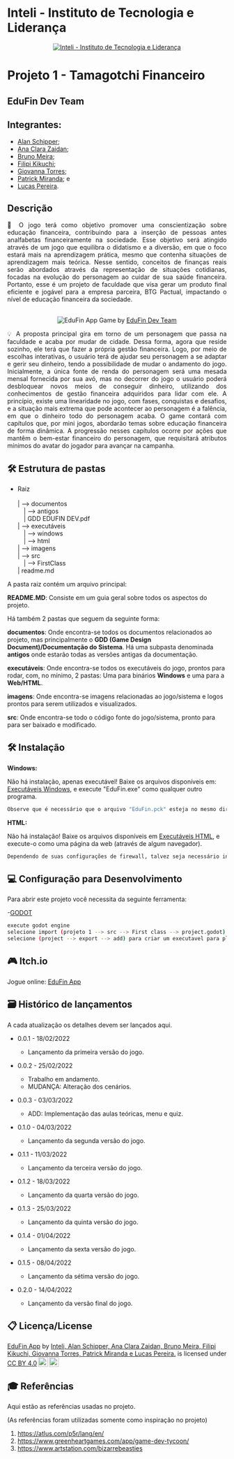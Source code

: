 ﻿# Inteli - Instituto de Tecnologia e Liderança 

<p align="center">
<a href= "https://www.inteli.edu.br/"><img src="[https://www.inteli.edu.br/wp-content/uploads/2021/08/20172028/marca_1-2.png](https://www.inteli.edu.br/wp-content/uploads/2021/08/20172028/marca_1-2.png)" alt="Inteli - Instituto de Tecnologia e Liderança" border="0"></a>
</p>

# Projeto 1 - Tamagotchi Financeiro

## EduFin Dev Team

## Integrantes:
- <a href="https://www.linkedin.com/in/alan-rozensztajn-schipper-0563701ba/">Alan Schipper</a>;
- <a href="https://www.linkedin.com/in/ana-clara-l-m-zaidan-254376232/">Ana Clara Zaidan</a>;
- <a href="https://www.linkedin.com/in/bruno-meira-75419918b/">Bruno Meira</a>;
- <a href="https://www.linkedin.com/in/filipi-enzo-siqueira-kikuchi-1811a9213/">Filipi Kikuchi</a>;
- <a href="https://www.linkedin.com/in/giovanna-furlan-torres-378316182/">Giovanna Torres</a>;
- <a href="https://www.linkedin.com/in/patrick-miranda-7ab911231/">Patrick Miranda</a>; e
- <a href="https://www.linkedin.com/in/lucas-pereira-3410b1233">Lucas Pereira</a>.

## Descrição

<p align="justify"> 📜 O jogo terá como objetivo promover uma conscientização sobre educação financeira, contribuindo para a inserção de pessoas antes analfabetas financeiramente na sociedade. Esse objetivo será atingido através de um jogo que equilibra o didatismo e a diversão, em que o foco estará mais na aprendizagem prática, mesmo que contenha situações de aprendizagem mais teórica. Nesse sentido, conceitos de finanças reais serão abordados através da representação de situações cotidianas, focadas na evolução do personagem ao cuidar de sua saúde financeira. Portanto, esse é um projeto de faculdade que visa gerar um produto final eficiente e jogável para a empresa parceira, BTG Pactual, impactando o nível de educação financeira da sociedade.
<br><br>
<p align="center">
<img src="https://img.itch.zone/aW1nLzg2NjE0ODUucG5n/original/564Wxu.png" alt="EduFin App" border="0">
  Game by <a href="https://edufin-dev-team.itch.io/edufin-app">EduFin Dev Team</a> 
</p>


<p align="justify"> 💡 A proposta principal gira em torno de um personagem que passa na faculdade e acaba por mudar de cidade. Dessa forma,  agora que reside sozinho, ele terá que fazer a própria gestão financeira. Logo, por meio de escolhas interativas, o usuário terá de ajudar seu personagem a se adaptar e gerir seu dinheiro, tendo a possibilidade de mudar o andamento do jogo. Inicialmente, a única fonte de renda do personagem será uma mesada mensal fornecida por sua avó, mas no decorrer do jogo o usuário poderá desbloquear novos meios de conseguir dinheiro, utilizando dos conhecimentos de gestão financeira adquiridos para lidar com ele. A princípio, existe uma linearidade no jogo, com fases,  conquistas e desafios, e a situação mais extrema que pode acontecer ao personagem é a falência, em que o dinheiro todo do personagem acaba. O game contará com capítulos que, por mini jogos, abordarão temas sobre educação financeira de forma dinâmica. A progressão nesses capítulos ocorre por ações que mantêm o bem-estar financeiro do personagem, que requisitará atributos mínimos do avatar do jogador para avançar na campanha.

## 🛠 Estrutura de pastas

- Raiz<br><br>
| --> documentos<br>
  &emsp;| --> antigos<br>
  &emsp;|  GDD EDUFIN DEV.pdf<br>
| --> executáveis<br>
  &emsp;| --> windows<br>
  &emsp;| --> html<br>
| --> imagens<br>
| --> src<br>
    &emsp;| --> FirstClass<br>
| readme.md<br>
  
A pasta raiz contém um arquivo principal:

<b>README.MD</b>: Consiste em um guia geral sobre todos os aspectos do projeto.

Há também 2 pastas que seguem da seguinte forma:

<b>documentos</b>: Onde encontra-se todos os documentos relacionados ao projeto, mas principalmente o <b>GDD (Game Design Document)/Documentação do Sistema</b>. Há uma subpasta denominada <b>antigos</b> onde estarão todas as versões antigas da documentação.

<b>executáveis</b>: Onde encontra-se todos os executáveis do jogo, prontos para rodar, com, no mínimo, 2 pastas: Uma para binários <b>Windows</b> e uma para a <b>Web/HTML</b>.

<b>imagens</b>: Onde encontra-se imagens relacionadas ao jogo/sistema e logos prontos para serem utilizados e visualizados.

<b>src</b>: Onde encontra-se todo o código fonte do jogo/sistema, pronto para para ser baixado e modificado.

## 🛠 Instalação

<b>Windows:</b>

Não há instalação, apenas executável! Baixe os arquivos disponíveis em: <a href="https://github.com/2022M1T2/Projeto1/tree/main/executáveis/Windows">Executáveis Windows</a>, e execute "EduFin.exe" como qualquer outro programa.

```sh
Observe que é necessário que o arquivo "EduFin.pck" esteja no mesmo diretório que "EduFin.exe".
```

<b>HTML:</b>

Não há instalação! Baixe os arquivos disponíveis em <a href="https://github.com/2022M1T2/Projeto1/tree/main/executáveis/HTML">Executáveis HTML</a>, e execute-o como uma página da web (através de algum navegador).

  ```sh
Dependendo de suas configurações de firewall, talvez seja necessário instaurar um web service como xampp ou wampp para que o jogo rode localmente.
```

## 💻 Configuração para Desenvolvimento

Para abrir este projeto você necessita da seguinte ferramenta:

-<a href="https://godotengine.org/download">GODOT</a>

```sh
execute godot engine
selecione import (projeto 1 --> src --> First class --> project.godot) para ter acesso ao projeto
selecione (project --> export --> add) para criar um executavel para plataforma em que deseja testar o jogo
```
  
## 🎮 Itch.io
  
 Jogue online: <a href="https://edufin-dev-team.itch.io/edufin-app">EduFin App</a>
  
## 🗃 Histórico de lançamentos

A cada atualização os detalhes devem ser lançados aqui.

* 0.0.1 - 18/02/2022
    * Lançamento da primeira versão do jogo.
  
* 0.0.2 - 25/02/2022
    * Trabalho em andamento.
    * MUDANÇA: Alteração dos cenários.
  
* 0.0.3 - 03/03/2022
    * ADD: Implementação das aulas teóricas, menu e quiz.
  
* 0.1.0 - 04/03/2022
    * Lançamento da segunda versão do jogo.
 
* 0.1.1 - 11/03/2022
    * Lançamento da terceira versão do jogo.
 
* 0.1.2 - 18/03/2022
    * Lançamento da quarta versão do jogo.
  
* 0.1.3 - 25/03/2022
    * Lançamento da quinta versão do jogo.
  
* 0.1.4 - 01/04/2022
    * Lançamento da sexta versão do jogo.
  
* 0.1.5 - 08/04/2022
    * Lançamento da sétima versão do jogo.
  
* 0.2.0 - 14/04/2022
    * Lançamento da versão final do jogo.

## 📋 Licença/License

<p xmlns:cc="http://creativecommons.org/ns#" xmlns:dct="http://purl.org/dc/terms/"><a property="dct:title" rel="cc:attributionURL" href="https://github.com/2022M1T2/Projeto1">EduFin App</a> by <a rel="cc:attributionURL dct:creator" property="cc:attributionName" href="https://github.com/2022M1T2/Projeto1">Inteli, Alan Schipper, Ana Clara Zaidan, Bruno Meira, Filipi Kikuchi, Giovanna Torres, Patrick Miranda e Lucas Pereira.</a> is licensed under <a href="http://creativecommons.org/licenses/by/4.0/?ref=chooser-v1" target="_blank" rel="license noopener noreferrer" style="display:inline-block;">CC BY 4.0<img style="height:22px!important;margin-left:3px;vertical-align:text-bottom;" src="https://mirrors.creativecommons.org/presskit/icons/cc.svg?ref=chooser-v1"><img style="height:22px!important;margin-left:3px;vertical-align:text-bottom;" src="https://mirrors.creativecommons.org/presskit/icons/by.svg?ref=chooser-v1"></a></p>

## 🎓 Referências

Aqui estão as referências usadas no projeto.

(As referências foram utilizadas somente como inspiração no projeto)

1. <https://atlus.com/p5r/lang/en/>
2. <https://www.greenheartgames.com/app/game-dev-tycoon/> 
3. <https://www.artstation.com/bizarrebeasties>
